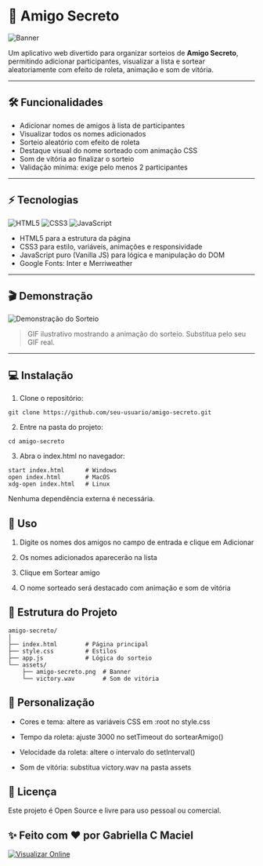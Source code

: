 # 🎁 Amigo Secreto

![Banner](assets/amigo-secreto.png)

Um aplicativo web divertido para organizar sorteios de **Amigo Secreto**, permitindo adicionar participantes, visualizar a lista e sortear aleatoriamente com efeito de roleta, animação e som de vitória.

---

## 🛠 Funcionalidades

- Adicionar nomes de amigos à lista de participantes  
- Visualizar todos os nomes adicionados  
- Sorteio aleatório com efeito de roleta  
- Destaque visual do nome sorteado com animação CSS  
- Som de vitória ao finalizar o sorteio  
- Validação mínima: exige pelo menos 2 participantes  

---

## ⚡ Tecnologias

![HTML5](https://img.shields.io/badge/HTML5-E34F26?style=flat-square&logo=html5&logoColor=white)
![CSS3](https://img.shields.io/badge/CSS3-1572B6?style=flat-square&logo=css3&logoColor=white)
![JavaScript](https://img.shields.io/badge/JavaScript-F7DF1E?style=flat-square&logo=javascript&logoColor=black)

- HTML5 para a estrutura da página  
- CSS3 para estilo, variáveis, animações e responsividade  
- JavaScript puro (Vanilla JS) para lógica e manipulação do DOM  
- Google Fonts: Inter e Merriweather  

---

## 🎬 Demonstração

![Demonstração do Sorteio](assets/demo.gif)  
> GIF ilustrativo mostrando a animação do sorteio. Substitua pelo seu GIF real.

---

## 💻 Instalação

1. Clone o repositório:
```
git clone https://github.com/seu-usuario/amigo-secreto.git
```

2. Entre na pasta do projeto:
```
cd amigo-secreto
```

3. Abra o index.html no navegador:
```
start index.html      # Windows
open index.html       # MacOS
xdg-open index.html   # Linux
```

Nenhuma dependência externa é necessária.

## 🚀 Uso

1. Digite os nomes dos amigos no campo de entrada e clique em Adicionar

2. Os nomes adicionados aparecerão na lista

3. Clique em Sortear amigo

4. O nome sorteado será destacado com animação e som de vitória

## 📂 Estrutura do Projeto

```
amigo-secreto/   
│   
├── index.html        # Página principal   
├── style.css         # Estilos   
├── app.js            # Lógica do sorteio   
└── assets/   
    ├── amigo-secreto.png  # Banner   
    └── victory.wav        # Som de vitória   
```

## 🎨 Personalização

- Cores e tema: altere as variáveis CSS em :root no style.css

- Tempo da roleta: ajuste 3000 no setTimeout do sortearAmigo()

- Velocidade da roleta: altere o intervalo do setInterval()

- Som de vitória: substitua victory.wav na pasta assets

## 📝 Licença

Este projeto é Open Source e livre para uso pessoal ou comercial.

## ✨ Feito com ❤️ por Gabriella C Maciel

[![Visualizar Online](https://img.shields.io/badge/Visualizar-Online-brightgreen)](https://gabriellacmaciel.github.io/Challenge_Amigo_Secreto_Alura/)

